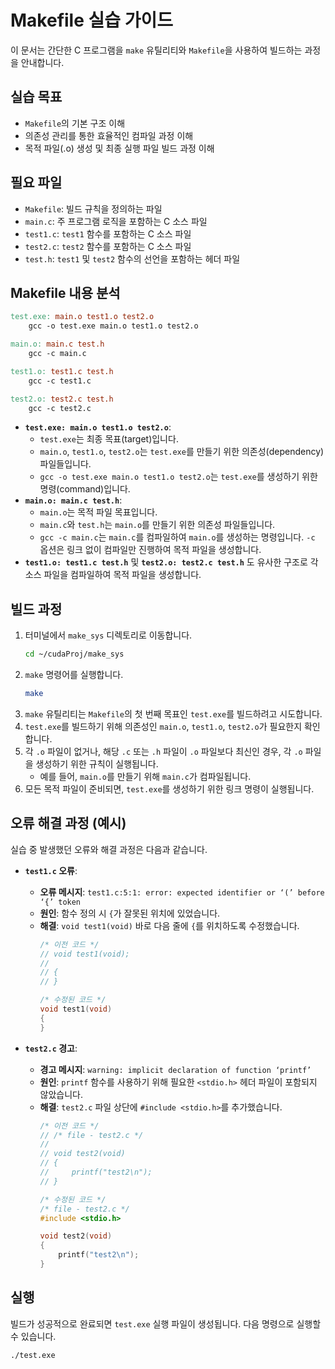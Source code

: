 # Makefile 실습 가이드

이 문서는 간단한 C 프로그램을 `make` 유틸리티와 `Makefile`을 사용하여 빌드하는 과정을 안내합니다.

## 실습 목표

*   `Makefile`의 기본 구조 이해
*   의존성 관리를 통한 효율적인 컴파일 과정 이해
*   목적 파일(.o) 생성 및 최종 실행 파일 빌드 과정 이해

## 필요 파일

*   `Makefile`: 빌드 규칙을 정의하는 파일
*   `main.c`: 주 프로그램 로직을 포함하는 C 소스 파일
*   `test1.c`: `test1` 함수를 포함하는 C 소스 파일
*   `test2.c`: `test2` 함수를 포함하는 C 소스 파일
*   `test.h`: `test1` 및 `test2` 함수의 선언을 포함하는 헤더 파일

## Makefile 내용 분석

```makefile
test.exe: main.o test1.o test2.o
	gcc -o test.exe main.o test1.o test2.o

main.o: main.c test.h
	gcc -c main.c

test1.o: test1.c test.h
	gcc -c test1.c

test2.o: test2.c test.h
	gcc -c test2.c
```

*   **`test.exe: main.o test1.o test2.o`**:
    *   `test.exe`는 최종 목표(target)입니다.
    *   `main.o`, `test1.o`, `test2.o`는 `test.exe`를 만들기 위한 의존성(dependency) 파일들입니다.
    *   `gcc -o test.exe main.o test1.o test2.o`는 `test.exe`를 생성하기 위한 명령(command)입니다.
*   **`main.o: main.c test.h`**:
    *   `main.o`는 목적 파일 목표입니다.
    *   `main.c`와 `test.h`는 `main.o`를 만들기 위한 의존성 파일들입니다.
    *   `gcc -c main.c`는 `main.c`를 컴파일하여 `main.o`를 생성하는 명령입니다. `-c` 옵션은 링크 없이 컴파일만 진행하여 목적 파일을 생성합니다.
*   **`test1.o: test1.c test.h`** 및 **`test2.o: test2.c test.h`** 도 유사한 구조로 각 소스 파일을 컴파일하여 목적 파일을 생성합니다.

## 빌드 과정

1.  터미널에서 `make_sys` 디렉토리로 이동합니다.
    ```bash
    cd ~/cudaProj/make_sys
    ```
2.  `make` 명령어를 실행합니다.
    ```bash
    make
    ```
3.  `make` 유틸리티는 `Makefile`의 첫 번째 목표인 `test.exe`를 빌드하려고 시도합니다.
4.  `test.exe`를 빌드하기 위해 의존성인 `main.o`, `test1.o`, `test2.o`가 필요한지 확인합니다.
5.  각 `.o` 파일이 없거나, 해당 `.c` 또는 `.h` 파일이 `.o` 파일보다 최신인 경우, 각 `.o` 파일을 생성하기 위한 규칙이 실행됩니다.
    *   예를 들어, `main.o`를 만들기 위해 `main.c`가 컴파일됩니다.
6.  모든 목적 파일이 준비되면, `test.exe`를 생성하기 위한 링크 명령이 실행됩니다.

## 오류 해결 과정 (예시)

실습 중 발생했던 오류와 해결 과정은 다음과 같습니다.

*   **`test1.c` 오류**:
    *   **오류 메시지**: `test1.c:5:1: error: expected identifier or ‘(’ before ‘{’ token`
    *   **원인**: 함수 정의 시 `{`가 잘못된 위치에 있었습니다.
    *   **해결**: `void test1(void)` 바로 다음 줄에 `{`를 위치하도록 수정했습니다.
        ```c
        /* 이전 코드 */
        // void test1(void);
        //
        // {
        // }

        /* 수정된 코드 */
        void test1(void)
        {
        }
        ```

*   **`test2.c` 경고**:
    *   **경고 메시지**: `warning: implicit declaration of function ‘printf’`
    *   **원인**: `printf` 함수를 사용하기 위해 필요한 `<stdio.h>` 헤더 파일이 포함되지 않았습니다.
    *   **해결**: `test2.c` 파일 상단에 `#include <stdio.h>`를 추가했습니다.
        ```c
        /* 이전 코드 */
        // /* file - test2.c */
        //
        // void test2(void)
        // {
        //     printf("test2\n");
        // }

        /* 수정된 코드 */
        /* file - test2.c */
        #include <stdio.h>

        void test2(void)
        {
            printf("test2\n");
        }
        ```

## 실행

빌드가 성공적으로 완료되면 `test.exe` 실행 파일이 생성됩니다. 다음 명령으로 실행할 수 있습니다.

```bash
./test.exe
``` 